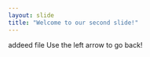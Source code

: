 ```yaml
---
layout: slide
title: "Welcome to our second slide!"
---
```

addeed file 
Use the left arrow to go back!
